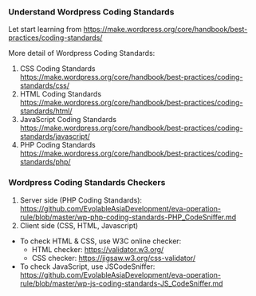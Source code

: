 ### Understand Wordpress Coding Standards
Let start learning from https://make.wordpress.org/core/handbook/best-practices/coding-standards/

More detail of Wordpress Coding Standards:

1. CSS Coding Standards https://make.wordpress.org/core/handbook/best-practices/coding-standards/css/
2. HTML Coding Standards https://make.wordpress.org/core/handbook/best-practices/coding-standards/html/
3. JavaScript Coding Standards https://make.wordpress.org/core/handbook/best-practices/coding-standards/javascript/
4. PHP Coding Standards https://make.wordpress.org/core/handbook/best-practices/coding-standards/php/

### Wordpress Coding Standards Checkers
1. Server side (PHP Coding Standards): https://github.com/EvolableAsiaDevelopment/eva-operation-rule/blob/master/wp-php-coding-standards-PHP_CodeSniffer.md
2. Client side (CSS, HTML, Javascript)
 - To check HTML & CSS, use W3C online checker:
    - HTML checker: https://validator.w3.org/
    - CSS checker: https://jigsaw.w3.org/css-validator/
 - To check JavaScript, use JSCodeSniffer: https://github.com/EvolableAsiaDevelopment/eva-operation-rule/blob/master/wp-js-coding-standards-JS_CodeSniffer.md
